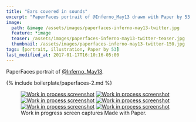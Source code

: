 ```yaml
---
title: "Ears covered in sounds"
excerpt: "PaperFaces portrait of @Inferno_May13 drawn with Paper by 53 on an iPad."
image: 
  path: &image /assets/images/paperfaces-inferno-may13-twitter.jpg 
  feature: *image
  teaser: /assets/images/paperfaces-inferno-may13-twitter-teaser.jpg
  thumbnail: /assets/images/paperfaces-inferno-may13-twitter-150.jpg
tags: [portrait, illustration, Paper by 53]
last_modified_at: 2017-01-17T16:10:16-05:00
---
```


PaperFaces portrait of [@Inferno_May13](http://twitter.com/Inferno_May13).

{% include boilerplate/paperfaces-2.md %}

<figure class="third">
	<a href="/assets/images/paperfaces-inferno-may13-process-1-lg.jpg"><img src="/assets/images/paperfaces-inferno-may13-process-1-600.jpg" alt="Work in process screenshot"></a>
	<a href="/assets/images/paperfaces-inferno-may13-process-2-lg.jpg"><img src="/assets/images/paperfaces-inferno-may13-process-2-600.jpg" alt="Work in process screenshot"></a>
	<a href="/assets/images/paperfaces-inferno-may13-process-3-lg.jpg"><img src="/assets/images/paperfaces-inferno-may13-process-3-600.jpg" alt="Work in process screenshot"></a>
	<a href="/assets/images/paperfaces-inferno-may13-process-4-lg.jpg"><img src="/assets/images/paperfaces-inferno-may13-process-4-600.jpg" alt="Work in process screenshot"></a>
	<a href="/assets/images/paperfaces-inferno-may13-process-5-lg.jpg"><img src="/assets/images/paperfaces-inferno-may13-process-5-600.jpg" alt="Work in process screenshot"></a>
	<a href="/assets/images/paperfaces-inferno-may13-process-6-lg.jpg"><img src="/assets/images/paperfaces-inferno-may13-process-6-600.jpg" alt="Work in process screenshot"></a>
	<figcaption>Work in progress screen captures Made with Paper.</figcaption>
</figure>
